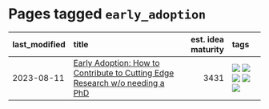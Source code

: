 # Pages tagged `early_adoption`

|last_modified|title|est. idea maturity|tags
|:---|:---|---:|:---|
|2023-08-11|[Early Adoption: How to Contribute to Cutting Edge Research w/o needing a PhD](../early_adoption_and_fomo.md)|3431|[![](https://img.shields.io/badge/tag-autobiographical-e54ba1)](../tags/autobiographical.md) [![](https://img.shields.io/badge/tag-career_advice-426a5f)](../tags/career_advice.md) [![](https://img.shields.io/badge/tag-early_adoption-e3b2c7)](../tags/early_adoption.md) [![](https://img.shields.io/badge/tag-mentoring-dafbc7)](../tags/mentoring.md) [![](https://img.shields.io/badge/tag-reddit-7064e0)](../tags/reddit.md)|